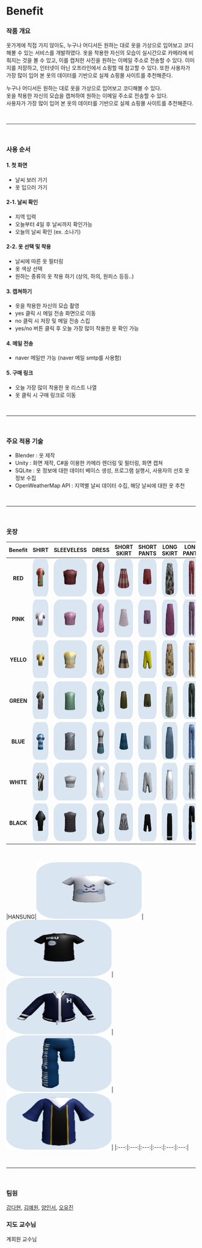 # Benefit


### 작품 개요
옷가게에 직접 가지 않아도, 누구나 어디서든 원하는 대로 옷을 가상으로 입어보고 코디해볼 수 있는 서비스를 개발하였다. 옷을 착용한 자신의 모습이 실시간으로 카메라에 비춰지는 것을 볼 수 있고, 이를 캡처한 사진을 원하는 이메일 주소로 전송할 수 있다. 이미지를 저장하고, 인터넷이 아닌 오프라인에서 쇼핑할 때 참고할 수 있다. 또한 사용자가 가장 많이 입어 본 옷의 데이터를 기반으로 실제 쇼핑몰 사이트를 추천해준다.

누구나 어디서든 원하는 대로 옷을 가상으로 입어보고 코디해볼 수 있다. <br>
옷을 착용한 자신의 모습을 캡쳐하여 원하는 이메일 주소로 전송할 수 있다.  <br>
사용자가 가장 많이 입어 본 옷의 데이터를 기반으로 실제 쇼핑몰 사이트를 추천해준다.

<br><hr><br>

### 사용 순서

#### 1. 첫 화면
- 날씨 보러 가기
- 옷 입으러 가기
#### 2-1. 날씨 확인
- 지역 입력
- 오늘부터 4일 후 날씨까지 확인가능
- 오늘의 날씨 확인 (ex. 소나기)
#### 2-2. 옷 선택 및 착용
- 날씨에 따른 옷 필터링
- 옷 색상 선택
- 원하는 종류의 옷 착용 하기 (상의, 하의, 원피스 등등..)
#### 3. 캡쳐하기
- 옷을 착용한 자신의 모습 촬영
- yes 클릭 시 메일 전송 화면으로 이동
- no 클릭 시 저장 및 메일 전송 스킵
- yes/no 버튼 클릭 후 오늘 가장 많이 착용한 옷 확인 가능
#### 4. 메일 전송
- naver 메일만 가능 (naver 메일 smtp를 사용함)
#### 5. 구매 링크
- 오늘 가장 많이 착용한 옷 리스트 나열
- 옷 클릭 시 구매 링크로 이동

<br><hr><br>

### 주요 적용 기술
- Blender : 옷 제작
- Unity : 화면 제작, C#을 이용한 카메라 렌더링 및 필터링, 화면 캡쳐
- SQLite : 옷 정보에 대한 데이터 베이스 생성, 프로그램 실행시, 사용자의 선호 옷 정보 수집
- OpenWeatherMap API : 지역별 날씨 데이터 수집, 해당 날씨에 대한 옷 추천

<br><hr><br>

### 옷장

|Benefit|SHIRT|SLEEVELESS|DRESS|SHORT SKIRT|SHORT PANTS|LONG SKIRT|LONG PANTS|
|:---:|:---:|:---:|:---:|:---:|:---:|:---:|:---:|
|**RED**|<img src="image/redTop 1.png" width="280" height="100">|<img src="image/redSleeve 1.png" width="150" height="100">|<img src="image/redOne 1.png" width="250" height="100">|<img src="image/redSkirt 1.png" width="250" height="100">|<img src="image/redPants 1.png" width="250" height="100">|<img src="image/redLongSkirt 1.png" width="250" height="100">|<img src="image/redLongPants 1.png" width="250" height="100">|
|**PINK**|<img src="image/pinkTop 1.png" width="280" height="100">|<img src="image/pinkSleeve 1.png" width="150" height="100">|<img src="image/pinkOne 1.png" width="250" height="100">|<img src="image/pinkSkirt 1.png" width="250" height="100">|<img src="image/pinkPants 1.png" width="250" height="100">|<img src="image/pinkLongSkirt 1.png" width="250" height="100">|<img src="image/pinkLongPants 1.png" width="250" height="100">|
|**YELLO**|<img src="image/yellowTop 1.png" width="280" height="100">|<img src="image/yellowSleeve 1.png" width="150" height="100">|<img src="image/yellowOne 1.png" width="250" height="100">|<img src="image/yellowSkirt 1.png" width="250" height="100">|<img src="image/yellowPants 1.png" width="250" height="100">|<img src="image/yellowLongSkirt 1.png" width="250" height="100">|<img src="image/yellowLongPants 1.png" width="250" height="100">|
|**GREEN**|<img src="image/greenTop 1.png" width="280" height="100">|<img src="image/greenSleeve 1.png" width="150" height="100">|<img src="image/greenOne 1.png" width="250" height="100">|<img src="image/greenSkirt 1.png" width="250" height="100">|<img src="image/greenPants 1.png" width="250" height="100">|<img src="image/greenLong 1.png" width="250" height="100">|<img src="image/greenLongPants 1.png" width="250" height="100">|
|**BLUE**|<img src="image/blueTop 1.png" width="280" height="100">|<img src="image/blueSleeve 1.png" width="150" height="100">|<img src="image/blueOne 1.png" width="250" height="100">|<img src="image/blueSkirt 1.png" width="250" height="100">|<img src="image/bluePants 1.png" width="250" height="100">|<img src="image/blueLongSkirt 1.png" width="250" height="100">|<img src="image/blueLongPants 1.png" width="250" height="100">|
|**WHITE**|<img src="image/whiteTop 1.png" width="280" height="100">|<img src="image/whiteSleeve 1.png" width="150" height="100">|<img src="image/whiteOne 1.png" width="250" height="100">|<img src="image/whiteSkirt 1.png" width="250" height="100">|<img src="image/whitePants 1.png" width="250" height="100">|<img src="image/whiteLongSkirt 1.png" width="250" height="100">|<img src="image/whiteLongPants 1.png" width="250" height="100">|
|**BLACK**|<img src="image/blackTop 1.png" width="280" height="100">|<img src="image/blackSleeve 1.png" width="150" height="100">|<img src="image/blackOne 1.png" width="250" height="100">|<img src="image/blackSkirt 1.png" width="250" height="100">|<img src="image/blackPants 1.png" width="250" height="100">|<img src="image/blackLongSkirt 1.png" width="250" height="100">|<img src="image/blackLongPants 1.png" width="250" height="100">|

<br><br>
|HANSUNG|<img src="image/hansungTop (1).png" width="280" height="150">|<img src="image/hansungTopBlack.png" width="280" height="150">|<img src="image/hansungOut1.png" width="280" height="150">|<img src="image/hansungPants (1).png" width="280" height="150">|<img src="image/hansungOut2.png" width="280" height="150">|
|:---:|:---:|:---:|:---:|:---:|:---:|

<br><hr><br>

### 팀원
<a href="https://github.com/hyeonda02">강다현</a>, <a href="https://github.com/yewon0219">김예원</a>, <a href="https://github.com/
sheepyis">양인서</a>, <a href="https://github.com/0hyujin">오유진</a>

### 지도 교수님
계희원 교수님


